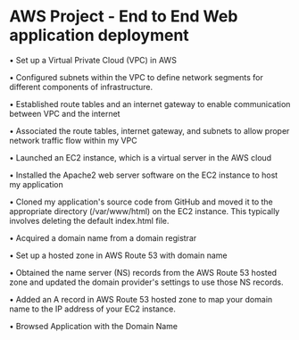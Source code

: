 # AWS Project - End to End Web application deployment

•	Set up a Virtual Private Cloud (VPC) in AWS

•	Configured subnets within the VPC to define network segments for different components of infrastructure.

•	Established route tables and an internet gateway to enable communication between VPC and the internet

•	Associated the route tables, internet gateway, and subnets to allow proper network traffic flow within my VPC

•	Launched an EC2 instance, which is a virtual server in the AWS cloud

•	Installed the Apache2 web server software on the EC2 instance to host my application

•	Cloned my application's source code from GitHub and moved it to the appropriate directory (/var/www/html) on the EC2 instance. This typically involves deleting the default index.html file.

•	Acquired a domain name from a domain registrar

•	Set up a hosted zone in AWS Route 53 with domain name

•	Obtained the name server (NS) records from the AWS Route 53 hosted zone and updated the domain provider's settings to use those NS records.

•	Added an A record in AWS Route 53 hosted zone to map your domain name to the IP address of your EC2 instance.

•	Browsed Application with the Domain Name
